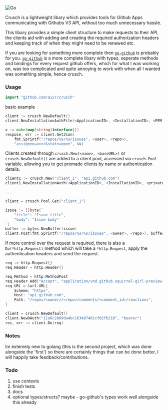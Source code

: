 ![Go](https://github.com/aixr/crusch/workflows/Go/badge.svg?branch=master)

Crusch is a lightweight libary which provides tools for Github Apps communicating with Githubs V3 API, without too much unnecessary hassle.

This libary provides a simple client structure to make requests to their API, the clients aid with adding and creating the required authorization headers and keeping track of when they might need to be renewed etc.
 
If you are looking for something more complete then [`go-github`](https://github.com/google/go-github) is probably for you. [`go-github`](https://github.com/google/go-github) is a more complete libary with types, seperate methods and bindings for every request github offers, which for what I was working on, was too complicated and quite annoying to work with when all I wanted was something simple, hence crusch.

### Usage

```go
import "github.com/aixr/crusch"
```

basic example
```go
client := crusch.NewDefault()
client.NewInstallationAuthFile(<ApplicationID>, <InstallationID>, <PEM keyfile location>)

v := make(map[string]interface{})
respose, err := client.GetJson(
    fmt.Sprintf("/repos/%s/%s/issues", <user>, <repo>), 
    "assignee=aixr&state=open", &v)
```

Clients created through `crusch.New(<name>, <baseURL>)` or `crusch.NewDefault()` are added to a client pool, accessed via `crusch.Pool` variable, allowing you to get premade clients by name or authentication details.
```go
client1 := crusch.New("client_1", "api.github.com")
client1.NewInstallationAuth(<ApplicationID>, <InstallationID>, <private key>)

...

client = crusch.Pool.Get("client_1")

issue := []byte(`
    "title": "Issue title",
    "body": "Issue body"
`)
buffer := bytes.NewBuffer(issue)
client.Post(fmt.Sprintf("/repos/%s/%s/issues", <owner>, <repo>), buffer)
```

If more control over the request is required, there is also a `Do(*http.Request)` method which will take a `*http.Request`, apply the authentication headers and send the request.
```go
req := http.Request{}
req.Header = http.Header{}

req.Method = http.MethodPost
req.Header.Add("Accept", "application/vnd.github.squirrel-girl-preview+json")
req.URL = &url.URL{
    Scheme: "https", 
    Host: "api.github.com", 
    Path: "/repos/<owner>/<repo>/comments/<comment_id>/reactions",
}

client = crusch.NewDefault()
client.NewOAuth("11a6c2809da4bc163487481cf02fb210", "bearer")
res, err := client.Do(req)
```

### Notes
Im extemely new to golang (this is the second project, which was done alongside the 'first') so there are certainly things that can be done better, I will happily take feedback/contributions.

### Todo
1. use contexts
1. finish tests
1. docs
1. optional types/structs? maybe - go-github's types work well alongside this already 
